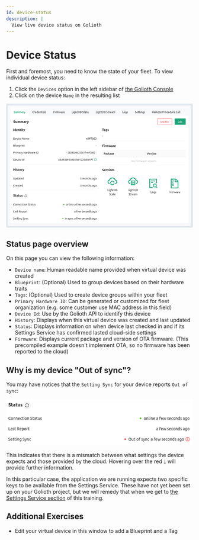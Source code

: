 ```yaml
---
id: device-status
description: |
  View live device status on Golioth
---
```


# Device Status

First and foremost, you need to know the state of your fleet. To view individual
device status:

1. Click the `Devices` option in the left sidebar of [the Golioth
   Console](https://console.golioth.io)
2. Click on the device `Name` in the resulting list

![Golioth Device Status](./assets/golioth-device-status.jpg)

## Status page overview

On this page you can view the following information:

* `Device name`: Human readable name provided when virtual device was created
* `Blueprint`: (Optional) Used to group devices based on their hardware traits
* `Tags`: (Optional) Used to create device groups within your fleet
* `Primary Hardware ID`: Can be generated or customized for fleet organization
  (e.g. some customer use MAC address in this field)
* `Device Id`: Use by the Golioth API to identify this device
* `History`: Displays when this virtual device was created and last updated
* `Status`: Displays information on when device last checked in and if its
  Settings Service has confirmed lasted cloud-side settings
* `Firmware`: Displays current package and version of OTA firmware. (This
  precompiled example doesn't implement OTA, so no firmware has been reported to
  the cloud)

## Why is my device "Out of sync"?

You may have notices that the `Setting Sync` for your device reports `Out of
sync`:

![Settings out of sync](./assets/status-out-of-sync.jpg)

This indicates that there is a mismatch between what settings the device expects
and those provided by the cloud. Hovering over the red `i` will provide further
information.

In this particular case, the application we are running expects two specific
keys to be available from the Settings Service. These have not yet been set up
on your Golioth project, but we will remedy that when we get to [the Settings
Service section](05-settings-service.md) of this training.

## Additional Exercises

* Edit your virtual device in this window to add a Blueprint and a Tag

